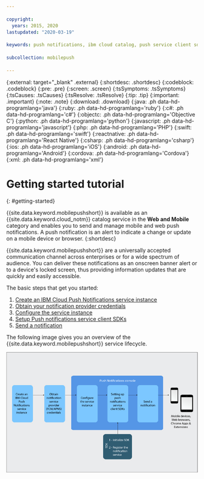 ```yaml
---

copyright:
  years: 2015, 2020
lastupdated: "2020-03-19"

keywords: push notifications, ibm cloud catalog, push service client sdk, notification provider, getting started

subcollection: mobilepush

---
```


{:external: target="_blank" .external}
{:shortdesc: .shortdesc}
{:codeblock: .codeblock}
{:pre: .pre}
{:screen: .screen}
{:tsSymptoms: .tsSymptoms}
{:tsCauses: .tsCauses}
{:tsResolve: .tsResolve}
{:tip: .tip}
{:important: .important}
{:note: .note}
{:download: .download}
{:java: .ph data-hd-programlang='java'}
{:ruby: .ph data-hd-programlang='ruby'}
{:c#: .ph data-hd-programlang='c#'}
{:objectc: .ph data-hd-programlang='Objective C'}
{:python: .ph data-hd-programlang='python'}
{:javascript: .ph data-hd-programlang='javascript'}
{:php: .ph data-hd-programlang='PHP'}
{:swift: .ph data-hd-programlang='swift'}
{:reactnative: .ph data-hd-programlang='React Native'}
{:csharp: .ph data-hd-programlang='csharp'}
{:ios: .ph data-hd-programlang='iOS'}
{:android: .ph data-hd-programlang='Android'}
{:cordova: .ph data-hd-programlang='Cordova'}
{:xml: .ph data-hd-programlang='xml'}

# Getting started tutorial
{: #getting-started}

{{site.data.keyword.mobilepushshort}} is available as an {{site.data.keyword.cloud_notm}} catalog service in the **Web and Mobile** category and enables you to send and manage mobile and web push notifications. A push notification is an alert to indicate a change or update on a mobile device or browser.
{:shortdesc}

{{site.data.keyword.mobilepushshort}} are a universally accepted communication channel across enterprises or for a wide spectrum of audience. You can deliver these notifications as an onscreen banner alert or to a device's locked screen, thus providing information updates that are quickly and easily accessible.  

The basic steps that get you started:

1. [Create an IBM Cloud Push Notifications service instance](/docs/services/mobilepush?topic=mobilepush-push_step_1a)
1. [Obtain your notification provider credentials](/docs/services/mobilepush?topic=mobilepush-push_step_1)
1. [Configure the service instance](/docs/services/mobilepush?topic=mobilepush-push_step_2)
1. [Setup Push notifications service client SDKs](/docs/services/mobilepush?topic=mobilepush-push_step_3)
1. [Send a notification](/docs/services/mobilepush?topic=mobilepush-push_step_4)

The following image gives you an overview of the {{site.data.keyword.mobilepushshort}} service lifecycle.

![Push Overview](images/push_notification_lifecycle.jpg "Graphic outlining the basic steps from creating a service instance to sending notifications")
